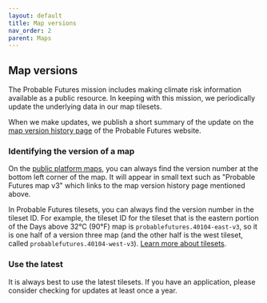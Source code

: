 ```yaml
---
layout: default
title: Map versions
nav_order: 2
parent: Maps
---
```


## Map versions

The Probable Futures mission includes making climate risk information available as a public resource. In keeping with this mission, we periodically update the underlying data in our map tilesets.

When we make updates, we publish a short summary of the update on the [map version history page](https://probablefutures.org/map-version-history/) of the Probable Futures website.

### Identifying the version of a map

On the [public platform maps](https://probablefutures.org/maps), you can always find the version number at the bottom left corner of the map. It will appear in small text such as "Probable Futures map v3" which links to the map version history page mentioned above.

In Probable Futures tilesets, you can always find the version number in the tileset ID. For example, the tileset ID for the tileset that is the eastern portion of the Days above 32°C (90°F) map is `probablefutures.40104-east-v3`, so it is one half of a version three map (and the other half is the west tileset, called `probablefutures.40104-west-v3`). [Learn more about tilesets](/tilesets.md).

### Use the latest

It is always best to use the latest tilesets. If you have an application, please consider checking for updates at least once a year.
